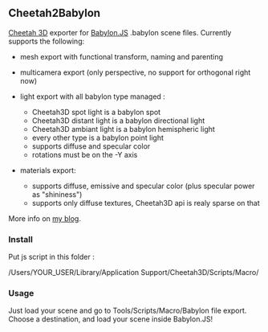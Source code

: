 ## Cheetah2Babylon

[Cheetah 3D](http://www.cheetah3d.com/) exporter for [Babylon.JS](http://babylonjs.com/) .babylon scene files. Currently supports the following:

- mesh export with functional transform, naming and parenting
- multicamera export (only perspective, no support for orthogonal right now)
- light export with all babylon type managed :
  - Cheetah3D spot light is a babylon spot
  - Cheetah3D distant light is a babylon directional light
  - Cheetah3D ambiant light is a babylon hemispheric light
  - every other type is a babylon point light
  - supports diffuse and specular color
  - rotations must be on the -Y axis

- materials export:
  - supports diffuse, emissive and specular color (plus specular power as "shininess")
  - supports only diffuse textures, Cheetah3D api is realy sparse on that

More info on [my blog](http://cubeslam.net/).

### Install

Put js script in this folder :

/Users/YOUR_USER/Library/Application Support/Cheetah3D/Scripts/Macro/

### Usage

Just load your scene and go to Tools/Scripts/Macro/Babylon file export. Choose a destination, and load your scene inside Babylon.JS!

